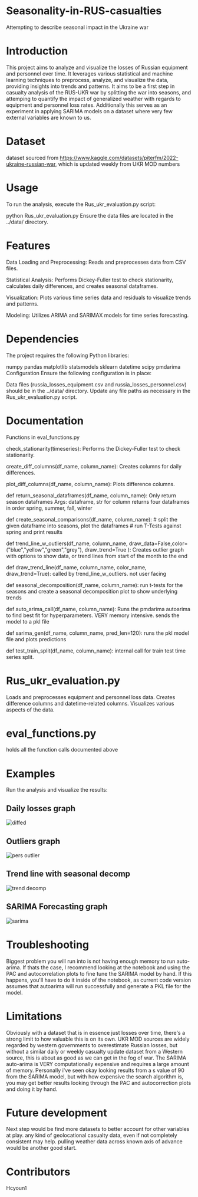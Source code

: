 # Seasonality-in-RUS-casualties
Attempting to describe seasonal impact in the Ukraine war


# Introduction
This project aims to analyze and visualize the losses of Russian equipment and personnel over time. It leverages various statistical and machine learning techniques to preprocess, analyze, and visualize the data, providing insights into trends and patterns.  It aims to be a first step in casualty analysis of the RUS-UKR war by splitting the war into seasons, and attemping to quantify the impact of generalized weather with regards to equipment and personnel loss rates.
Additionally this serves as an experiment in applying SARIMA models on a dataset where very few external variables are known to us.

# Dataset
dataset sourced from https://www.kaggle.com/datasets/piterfm/2022-ukraine-russian-war, which is updated weekly from UKR MOD numbers

# Usage
To run the analysis, execute the Rus_ukr_evaluation.py script:

python Rus_ukr_evaluation.py
Ensure the data files are located in the ../data/ directory.

# Features
Data Loading and Preprocessing: Reads and preprocesses data from CSV files.


Statistical Analysis: Performs Dickey-Fuller test to check stationarity, calculates daily differences, and creates seasonal dataframes.


Visualization: Plots various time series data and residuals to visualize trends and patterns.


Modeling: Utilizes ARIMA and SARIMAX models for time series forecasting.

# Dependencies
The project requires the following Python libraries:

numpy
pandas
matplotlib
statsmodels
sklearn
datetime
scipy
pmdarima
Configuration
Ensure the following configuration is in place:

Data files (russia_losses_equipment.csv and russia_losses_personnel.csv) should be in the ../data/ directory.
Update any file paths as necessary in the Rus_ukr_evaluation.py script.

# Documentation
Functions in eval_functions.py

check_stationarity(timeseries): Performs the Dickey-Fuller test to check stationarity.

create_diff_columns(df_name, column_name): Creates columns for daily differences.

plot_diff_columns(df_name, column_name): Plots difference columns.

def return_seasonal_dataframes(df_name, column_name):
    Only return season dataframes
    Args: dataframe, str for column
    returns four dataframes in order spring, summer, fall, winter

def create_seasonal_comparisons(df_name, column_name):
    # split the given dataframe into seasons, plot the dataframes
    # run T-Tests against spring and print results

def trend_line_w_outliers(df_name, column_name, draw_data=False,color=("blue","yellow","green","grey"), draw_trend=True ):  Creates outlier graph with options to show data, or trend lines from start of the month to the end

def draw_trend_line(df_name, column_name, color_name, draw_trend=True):  called by trend_line_w_outliers. not user facing

def seasonal_decomposition(df_name, column_name): run t-tests for the seasons and create a seasonal decomposition plot to show underlying trends

def auto_arima_call(df_name, column_name):  Runs the pmdarima autoarima to find best fit for hyperparameters.  VERY memory intensive. sends the model to a pkl file

def sarima_gen(df_name, column_name, pred_len=120):  runs the pkl model file and plots predictions

def test_train_split(df_name, column_name):  internal call for train test time series split.

# Rus_ukr_evaluation.py
Loads and preprocesses equipment and personnel loss data.
Creates difference columns and datetime-related columns.
Visualizes various aspects of the data.

# eval_functions.py
holds all the function calls documented above

# Examples
Run the analysis and visualize the results:

## Daily losses graph

![diffed](images\RU_casualties_personnel.png)

## Outliers graph

![pers outlier](images\RU_outliers_personnel.png)


## Trend line with seasonal decomp

![trend decomp](images\ARTY_trend_line.png)

## SARIMA Forecasting graph

![sarima](images\SARIMA_forecast.png)



# Troubleshooting
 Biggest problem you will run into is not having enough memory to run auto-arima.  If thats the case, I recommend looking at the notebook and using the PAC and autocorrelation plots to fine tune the SARIMA model by hand. If this happens, you'll have to do it inside of the notebook, as current code version assumes that autoarima will run successfully and generate a PKL file for the model.

# Limitations
Obviously with a dataset that is in essence just losses over time, there's a strong limit to how valuable this is on its own.  UKR MOD sources are widely regarded by western governments to overestimate Russian losses, but without a similar daily or weekly casualty update dataset from a Western source, this is about as good as we can get in the fog of war.  The SARIMA auto-arima is VERY computationally expensive and requires a large amount of memory.  Personally i've seen okay looking results from a s value of 90 from the SARIMA model, but with how expensive the search algorithm is, you may get better results looking through the PAC and autocorrection plots and doing it by hand.

# Future development
Next step would be find more datasets to better account for other variables at play.  any kind of geolocational casualty data, even if not completely consistent may help.  pulling weather data across known axis of advance would be another good start.

# Contributors
Hcyoun1
